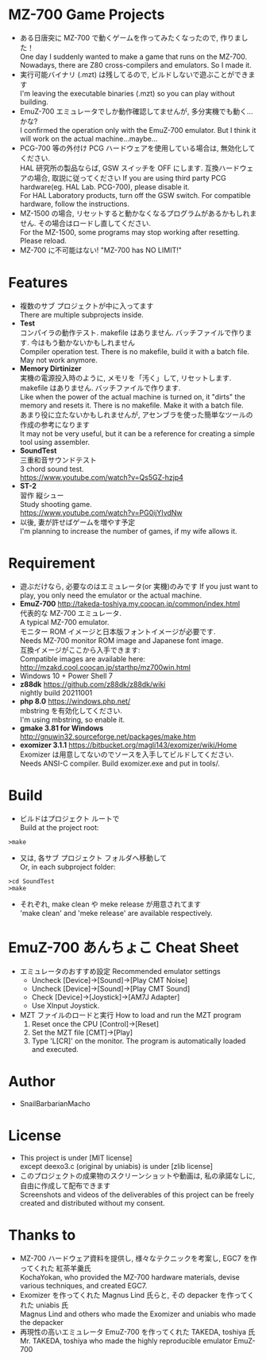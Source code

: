 # MZ-700 Game Projects

* ある日唐突に MZ-700 で動くゲームを作ってみたくなったので, 作りました！<br>
  One day I suddenly wanted to make a game that runs on the MZ-700.
  Nowadays, there are Z80 cross-compilers and emulators. So I made it.
* 実行可能バイナリ (.mzt) は残してるので, ビルドしないで遊ぶことができます<br>
  I'm leaving the executable binaries (.mzt) so you can play without building.
* EmuZ-700 エミュレータでしか動作確認してませんが, 多分実機でも動く...かな?<br>
  I confirmed the operation only with the EmuZ-700 emulator. But I think it will work on the actual machine...maybe...
* PCG-700 等の外付け PCG ハードウェアを使用している場合は, 無効化してください.<br>
  HAL 研究所の製品ならば, GSW スイッチを OFF にします. 互換ハードウェアの場合, 取説に従ってください
  If you are using third party PCG hardware(eg. HAL Lab. PCG-700), please disable it.<br>
  For HAL Laboratory products, turn off the GSW switch. For compatible hardware, follow the instructions.
* MZ-1500 の場合, リセットすると動かなくなるプログラムがあるかもしれません. その場合はロードし直してください.<br>
  For the MZ-1500, some programs may stop working after resetting. Please reload.
* MZ-700 に不可能はない! "MZ-700 has NO LIMIT!"


# Features

* 複数のサブ プロジェクトが中に入ってます<br>
  There are multiple subprojects inside.
* **Test** <br>
  コンパイラの動作テスト. makefile はありません. バッチファイルで作ります. 今はもう動かないかもしれません<br>
  Compiler operation test. There is no makefile, build it with a batch file. May not work anymore.
* **Memory Dirtinizer** <br>
  実機の電源投入時のように, メモリを「汚く」して, リセットします. makefile はありません. バッチファイルで作ります.<br>
  Like when the power of the actual machine is turned on, it "dirts" the memory and resets it. There is no makefile. Make it with a batch file.<br>
  あまり役に立たないかもしれませんが, アセンブラを使った簡単なツールの作成の参考になります<br>
  It may not be very useful, but it can be a reference for creating a simple tool using assembler.
* **SoundTest** <br>
  三重和音サウンドテスト <br>
  3 chord sound test.<br>
  https://www.youtube.com/watch?v=Qs5GZ-hzjp4
* **ST-2** <br>
  習作 縦シュー<br>
  Study shooting game.<br>
  https://www.youtube.com/watch?v=PG0ijYIvdNw
* 以後, 妻が許せばゲームを増やす予定<br>
  I'm planning to increase the number of games, if my wife allows it.

# Requirement

* 遊ぶだけなら, 必要なのはエミュレータ(or 実機)のみです
  If you just want to play, you only need the emulator or the actual machine.
* **EmuZ-700** http://takeda-toshiya.my.coocan.jp/common/index.html<br>
  代表的な MZ-700 エミュレータ.<br>
  A typical MZ-700 emulator. <br>
  モニター ROM イメージと日本版フォントイメージが必要です.<br>
  Needs MZ-700 monitor ROM image and Japanese font image.<br>
  互換イメージがここから入手できます:<br>
  Compatible images are available here: http://mzakd.cool.coocan.jp/starthp/mz700win.html
* Windows 10 + Power Shell 7
* **z88dk** https://github.com/z88dk/z88dk/wiki <br>
  nightly build 20211001
* **php 8.0** https://windows.php.net/ <br>
  mbstring を有効化してください.<br>
  I'm using mbstring, so enable it.
* **gmake 3.81 for Windows** http://gnuwin32.sourceforge.net/packages/make.htm
* **exomizer 3.1.1** https://bitbucket.org/magli143/exomizer/wiki/Home<br>
  Exomizer は用意してないのでソースを入手してビルドしてください.<br>
  Needs ANSI-C compiler. Build exomizer.exe and put in tools/.

# Build

* ビルドはプロジェクト ルートで<br>
  Build at the project root:
```
>make
```
* 又は, 各サブ プロジェクト フォルダへ移動して<br>
  Or, in each subproject folder:
```
>cd SoundTest
>make
```
* それぞれ, make clean や meke release が用意されてます<br>
  'make clean' and 'meke release' are available respectively.

# EmuZ-700 あんちょこ Cheat Sheet

* エミュレータのおすすめ設定 Recommended emulator settings
  * Uncheck [Device]->[Sound]->[Play CMT Noise]
  * Uncheck [Device]->[Sound]->[Play CMT Sound]
  * Check [Device]->[Joystick]->[AM7J Adapter]
  * Use XInput Joystick.
* MZT ファイルのロードと実行 How to load and run the MZT program
  1. Reset once the CPU [Control]->[Reset]
  2. Set the MZT file [CMT]->[Play]
  3. Type 'L[CR]' on the monitor. The program is automatically loaded and executed.

# Author

* SnailBarbarianMacho

# License

* This project is under [MIT license]<br>
  except deexo3.c (original by uniabis) is under [zlib license]
* このプロジェクトの成果物のスクリーンショットや動画は, 私の承諾なしに, 自由に作成して配布できます<br>
  Screenshots and videos of the deliverables of this project can be freely created and distributed without my consent.

# Thanks to

* MZ-700 ハードウェア資料を提供し, 様々なテクニックを考案し, EGC7 を作ってくれた 紅茶羊羹氏<br>
  KochaYokan, who provided the MZ-700 hardware materials, devise various techniques, and created EGC7.
* Exomizer を作ってくれた Magnus Lind 氏らと, その depacker を作ってくれた uniabis 氏<br>
  Magnus Lind and others who made the Exomizer and uniabis who made the depacker
* 再現性の高いエミュレータ EmuZ-700 を作ってくれた TAKEDA, toshiya 氏<br>
  Mr. TAKEDA, toshiya who made the highly reproducible emulator EmuZ-700
